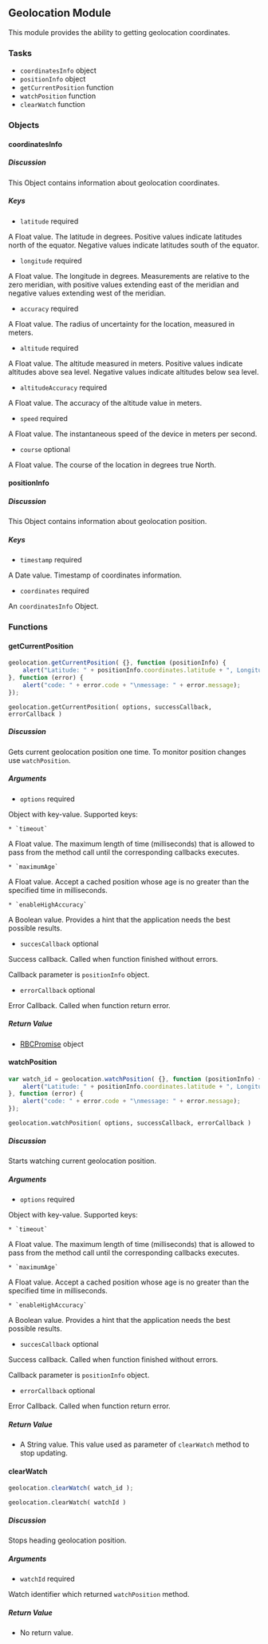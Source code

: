 ## Geolocation Module

This module provides the ability to getting geolocation coordinates.

### Tasks

  * `coordinatesInfo` object
  * `positionInfo` object
  * `getCurrentPosition` function
  * `watchPosition` function
  * `clearWatch` function
  
### Objects

#### coordinatesInfo

##### Discussion

This Object contains information about geolocation coordinates.

##### Keys

  * `latitude` required

A Float value. The latitude in degrees. Positive values indicate latitudes north of the equator. Negative values indicate latitudes south of the equator.

  * `longitude` required

A Float value. The longitude in degrees. Measurements are relative to the zero meridian, with positive values extending east of the meridian and negative values extending west of the meridian.

  * `accuracy` required

A Float value. The radius of uncertainty for the location, measured in meters.

  * `altitude` required

A Float value. The altitude measured in meters. Positive values indicate altitudes above sea level. Negative values indicate altitudes below sea level.

  * `altitudeAccuracy` required

A Float value. The accuracy of the altitude value in meters.

  * `speed` required

A Float value. The instantaneous speed of the device in meters per second.

  * `course` optional

A Float value. The course of the location in degrees true North.

#### positionInfo

##### Discussion

This Object contains information about geolocation position.

##### Keys

  * `timestamp` required

A Date value. Timestamp of coordinates information.

  * `coordinates` required

An `coordinatesInfo` Object.

### Functions

#### getCurrentPosition

```javascript
geolocation.getCurrentPosition( {}, function (positionInfo) {
    alert("Latitude: " + positionInfo.coordinates.latitude + ", Longitude: " + positionInfo.coordinates.longitude);
}, function (error) {
    alert("code: " + error.code + "\nmessage: " + error.message);
});
```

`geolocation.getCurrentPosition( options, successCallback, errorCallback )`

##### Discussion

Gets current geolocation position one time. To monitor position changes use `watchPosition`.

##### Arguments

  * `options` required

Object with key-value. Supported keys:

    * `timeout`

A Float value. The maximum length of time (milliseconds) that is allowed to pass from the method call until the corresponding callbacks executes.

    * `maximumAge`

A Float value. Accept a cached position whose age is no greater than the specified time in milliseconds.

    * `enableHighAccuracy`

A Boolean value. Provides a hint that the application needs the best possible results.

* `succesCallback` optional

Success callback. Called when function finished without errors.

Callback parameter is `positionInfo` object.

* `errorCallback` optional

Error Callback. Called when function return error.

##### Return Value

  * [RBCPromise](#kernel-promise) object


#### watchPosition

```javascript
var watch_id = geolocation.watchPosition( {}, function (positionInfo) {
    alert("Latitude: " + positionInfo.coordinates.latitude + ", Longitude: " + positionInfo.coordinates.longitude);
}, function (error) {
    alert("code: " + error.code + "\nmessage: " + error.message);
});
```

`geolocation.watchPosition( options, successCallback, errorCallback )`

##### Discussion

Starts watching current geolocation position.

##### Arguments

  * `options` required

Object with key-value. Supported keys:

    * `timeout`

A Float value. The maximum length of time (milliseconds) that is allowed to pass from the method call until the corresponding callbacks executes.

    * `maximumAge`

A Float value. Accept a cached position whose age is no greater than the specified time in milliseconds.

    * `enableHighAccuracy`

A Boolean value. Provides a hint that the application needs the best possible results.

* `succesCallback` optional

Success callback. Called when function finished without errors.

Callback parameter is `positionInfo` object.

* `errorCallback` optional

Error Callback. Called when function return error.

##### Return Value

  * A String value. This value used as parameter of `clearWatch` method to stop updating.

#### clearWatch

```javascript
geolocation.clearWatch( watch_id );
```

`geolocation.clearWatch( watchId )`

##### Discussion

Stops heading geolocation position.

##### Arguments

  * `watchId` required

Watch identifier which returned `watchPosition` method.

##### Return Value

  * No return value.